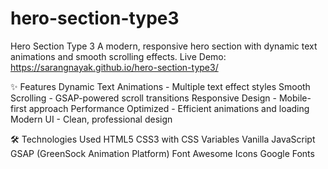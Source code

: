 # hero-section-type3
Hero Section Type 3
A modern, responsive hero section with dynamic text animations and smooth scrolling effects.
Live Demo: https://sarangnayak.github.io/hero-section-type3/

✨ Features
Dynamic Text Animations - Multiple text effect styles
Smooth Scrolling - GSAP-powered scroll transitions
Responsive Design - Mobile-first approach
Performance Optimized - Efficient animations and loading
Modern UI - Clean, professional design

🛠️ Technologies Used
HTML5
CSS3 with CSS Variables
Vanilla JavaScript
GSAP (GreenSock Animation Platform)
Font Awesome Icons
Google Fonts
